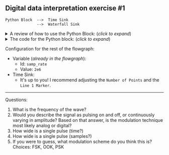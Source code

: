 ## Digital data interpretation exercise #1

```
Python Block  -->  Time Sink
              -->  Waterfall Sink
```

<details><summary>A review of how to use the Python Block: (<i>click to expand</i>)</summary>

1. Double click the Python Block that you just created.
2. Click "Open in Editor". If the computer becomes unresponsive, press Esc a few times, and go back to step 2.
3. Click "Use Default Editor".
4. Erase all of the code that is there.
5. Paste the given code.

</details>

<details><summary>The code for the Python block: (<i>click to expand</i>)</summary>

Note: this code is not meant to be readable. Rather, the goal of this exercise is to explore the mystery signal using the Time Sink, Waterfall sink, etc.

```python3
Name: Mystery Signal 1
Type: No input, output = complex 64

a wave that does 
on Off on off off
No Repeat

TODO
```
</details>

Configuration for the rest of the flowgraph:
- Variable (_already in the flowgraph_):
  - Id: `samp_rate`
  - Value: `2e6`
- Time Sink:
  - It's up to you! I recommend adjusting the `Number of Points` and the `Line 1 Marker`.

---

Questions:

1. What is the frequency of the wave?
2. Would you describe the signal as pulsing on and off, or continuously varying in amplitude? Based on that answer, is the modulation technique most likely analog or digital?
3. How wide is a single pulse (time?)
4. How wide is a single pulse (samples?)
5. If you were to guess, what modulation scheme do you think this is? Choices: FSK, OOK, PSK


